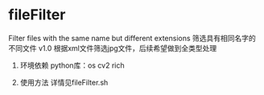 # fileFilter
Filter files with the same name but different extensions
筛选具有相同名字的不同文件
v1.0
根据xml文件筛选jpg文件，后续希望做到全类型处理

1. 环境依赖
python库：os cv2 rich 

2. 使用方法
详情见fileFilter.sh

